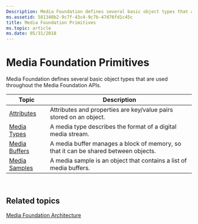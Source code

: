```yaml
---
Description: Media Foundation defines several basic object types that are used throughout the Media Foundation APIs.
ms.assetid: 581340b2-9c7f-43c4-9c7b-47d76fd1c45c
title: Media Foundation Primitives
ms.topic: article
ms.date: 05/31/2018
---
```


# Media Foundation Primitives

Media Foundation defines several basic object types that are used throughout the Media Foundation APIs.



| Topic                                       | Description                                                                         |
|---------------------------------------------|-------------------------------------------------------------------------------------|
| [Attributes](attributes-and-properties.md) | Attributes and properties are key/value pairs stored on an object.                  |
| [Media Types](media-types.md)              | A media type describes the format of a digital media stream.                        |
| [Media Buffers](media-buffers.md)          | A media buffer manages a block of memory, so that it can be shared between objects. |
| [Media Samples](media-samples.md)          | A media sample is an object that contains a list of media buffers.                  |



 

## Related topics

<dl> <dt>

[Media Foundation Architecture](media-foundation-architecture.md)
</dt> </dl>

 

 



